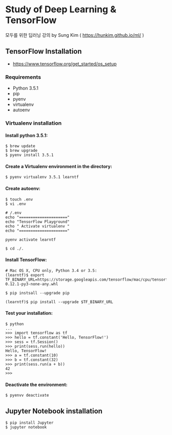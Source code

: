 # Study of Deep Learning & TensorFlow
모두를 위한 딥러닝 강의 by Sung Kim ( https://hunkim.github.io/ml/ )

## TensorFlow Installation
- https://www.tensorflow.org/get_started/os_setup

### Requirements
- Python 3.5.1
- pip
- pyenv
- virtualenv
- autoenv

### Virtualenv installation

#### Install python 3.5.1:
```
$ brew update
$ brew upgrade
$ pyenv install 3.5.1
```

#### Create a Virtualenv environment in the directory:
```
$ pyenv virtualenv 3.5.1 learntf
```

#### Create autoenv:
```
$ touch .env
$ vi .env

# /.env
echo "====================="
echo "TensorFlow Playground"
echo " Activate virtualenv "
echo "====================="

pyenv activate learntf

$ cd ./.
```

#### Install TensorFlow:
```
# Mac OS X, CPU only, Python 3.4 or 3.5:
(learntf)$ export TF_BINARY_URL=https://storage.googleapis.com/tensorflow/mac/cpu/tensorflow-0.12.1-py3-none-any.whl

$ pip instsall --upgrade pip

(learntf)$ pip install --upgrade $TF_BINARY_URL
```

#### Test your installation:
```
$ python
...
>>> import tensorflow as tf
>>> hello = tf.constant('Hello, TensorFlow!')
>>> sess = tf.Session()
>>> print(sess.run(hello))
Hello, TensorFlow!
>>> a = tf.constant(10)
>>> b = tf.constant(32)
>>> print(sess.run(a + b))
42
>>>
```

#### Deactivate the environment:
`$ pyenvv deactivate`


## Jupyter Notebook installation
```
$ pip install Jupyter
$ jupyter notebook
```
